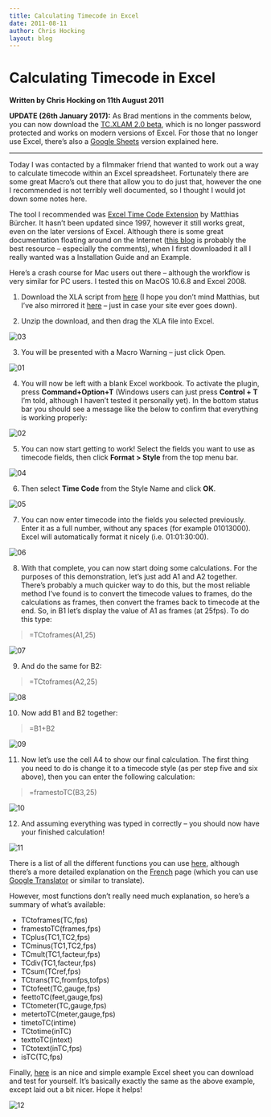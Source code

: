 ```yaml
---
title: Calculating Timecode in Excel
date: 2011-08-11
author: Chris Hocking
layout: blog
---
```

# Calculating Timecode in Excel

**Written by Chris Hocking on 11th August 2011**

**UPDATE (26th January 2017):** As Brad mentions in the comments below, you can now download the [TC.XLAM 2.0 beta](http://www.belle-nuit.com/tc-xla), which is no longer password protected and works on modern versions of Excel. For those that no longer use Excel, there’s also a [Google Sheets](./../calculating-timecode-in-google-sheets/) version explained here.

---

Today I was contacted by a filmmaker friend that wanted to work out a way to calculate timecode within an Excel spreadsheet. Fortunately there are some great Macro’s out there that allow you to do just that, however the one I recommended is not terribly well documented, so I thought I would jot down some notes here.

The tool I recommended was [Excel Time Code Extension](http://www.belle-nuit.com/timecode/) by Matthias Bürcher. It hasn’t been updated since 1997, however it still works great, even on the later versions of Excel. Although there is some great documentation floating around on the Internet ([this blog](http://www.talino.org/blog/using-timecode-in-excel/) is probably the best resource – especially the comments), when I first downloaded it all I really wanted was a Installation Guide and an Example.

Here’s a crash course for Mac users out there – although the workflow is very similar for PC users. I tested this on MacOS 10.6.8 and Excel 2008.

1. Download the XLA script from [here](http://www.belle-nuit.com/download/tc.xla.zip) (I hope you don’t mind Matthias, but I’ve also mirrored it [here](./../downloads/tc.zip/) – just in case your site ever goes down).

2. Unzip the download, and then drag the XLA file into Excel.

![](/static/blog/2011-08-03.jpg "03")

3. You will be presented with a Macro Warning – just click Open.

![](/static/blog/2011-08-01-441x171.jpg "01")

4. You will now be left with a blank Excel workbook. To activate the plugin, press **Command+Option+T** (Windows users can just press **Control + T** I’m told, although I haven’t tested it personally yet). In the bottom status bar you should see a message like the below to confirm that everything is working properly:

![](/static/blog/2011-08-02.jpg "02")

5. You can now start getting to work! Select the fields you want to use as timecode fields, then click **Format > Style** from the top menu bar.

![](/static/blog/2011-08-04-441x305.jpg "04")

6. Then select **Time Code** from the Style Name and click **OK**.

![](/static/blog/2011-08-05-441x378.jpg "05")

7. You can now enter timecode into the fields you selected previously. Enter it as a full number, without any spaces (for example 01013000). Excel will automatically format it nicely (i.e. 01:01:30:00).

![](/static/blog/2011-08-06.jpg "06")

8. With that complete, you can now start doing some calculations. For the purposes of this demonstration, let’s just add A1 and A2 together. There’s probably a much quicker way to do this, but the most reliable method I’ve found is to convert the timecode values to frames, do the calculations as frames, then convert the frames back to timecode at the end. So, in B1 let’s display the value of A1 as frames (at 25fps). To do this type:

> =TCtoframes(A1,25)

![](/static/blog/2011-08-07.jpg "07")

9. And do the same for B2:

> =TCtoframes(A2,25)

![](/static/blog/2011-08-08.jpg "08")

10. Now add B1 and B2 together:

> =B1+B2

![](/static/blog/2011-08-09.jpg "09")

11. Now let’s use the cell A4 to show our final calculation. The first thing you need to do is change it to a timecode style (as per step five and six above), then you can enter the following calculation:

> =framestoTC(B3,25)

![](/static/blog/2011-08-10.jpg "10")

12. And assuming everything was typed in correctly – you should now have your finished calculation!

![](/static/blog/2011-08-11.jpg "11")

There is a list of all the different functions you can use [here](http://www.belle-nuit.com/timecode/), although there’s a more detailed explanation on the [French](http://www.belle-nuit.com/timecode/f/) page (which you can use [Google Translator](http://translate.google.com/translate?js=n&prev=_t&hl=en&ie=UTF-8&layout=2&eotf=1&sl=auto&tl=en&u=http%3A%2F%2Fwww.belle-nuit.com%2Ftimecode%2Ff/) or similar to translate).

However, most functions don’t really need much explanation, so here’s a summary of what’s available:

* TCtoframes(TC,fps)
* framestoTC(frames,fps)
* TCplus(TC1,TC2,fps)
* TCminus(TC1,TC2,fps)
* TCmult(TC1,facteur,fps)
* TCdiv(TC1,facteur,fps)
* TCsum(TCref,fps)
* TCtrans(TC,fromfps,tofps)
* TCtofeet(TC,gauge,fps)
* feettoTC(feet,gauge,fps)
* TCtometer(TC,gauge,fps)
* metertoTC(meter,gauge,fps)
* timetoTC(intime)
* TCtotime(inTC)
* texttoTC(intext)
* TCtotext(inTC,fps)
* isTC(TC,fps)

Finally, [here](./../downloads/timecode_example.zip/) is an nice and simple example Excel sheet you can download and test for yourself. It’s basically exactly the same as the above example, except laid out a bit nicer. Hope it helps!

![](/static/blog/2011-08-12.jpg "12")